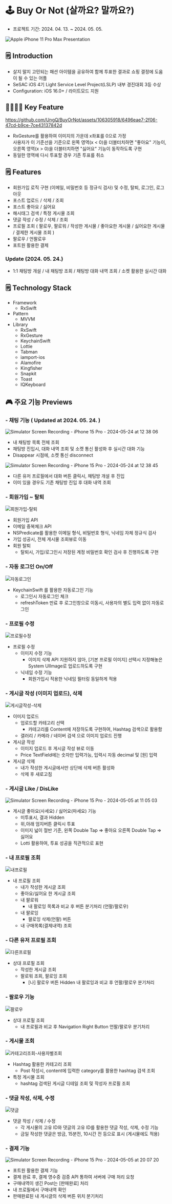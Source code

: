 
# 🕹️ Buy Or Not (살까요? 말까요?)

- 프로젝트 기간: 2024. 04. 13. ~ 2024. 05. 05.

![Apple iPhone 11 Pro Max Presentation](https://github.com/UngQ/BuyOrNot/assets/106305918/5f6be77b-a128-4039-b154-bdbae6d9f325)

## 🗒️ Introduction

- 살지 말지 고민되는 패션 아이템을 공유하여 함께 투표한 결과로 쇼핑 결정에 도움이 될 수 있는 어플
- SeSAC iOS 4기 Light Service Level Project(LSLP) 내부 경진대회 3등 수상
- Configuration: iOS 16.0+ / 라이트모드 지원

## 👍🏻👎🏻 Key Feature 

https://github.com/UngQ/BuyOrNot/assets/106305918/6496eae7-2f06-47cd-b9ce-7ce43137842d
- RxGesture를 활용하여 이미지의 가운데 x좌표를 0으로 가정 <br>
  사용자가 이 기준선을 기준으로 왼쪽 영역(x < 0)을 더블터치하면 "좋아요" 기능이, <br>
  오른쪽 영역(x > 0)을 더블터치하면 "싫어요" 기능이 동작하도록 구현
- 동일한 영역에 다시 투표할 경우 기존 투표를 취소

## 🗒️ Features

- 회원가입 로직 구현 (이메일, 비밀번호 등 정규식 검사) 및 수정, 탈퇴, 로그인, 로그아웃
- 포스트 업로드 / 삭제 / 조회
- 포스트 좋아요 / 싫어요
- 해시태그 검색 / 특정 게시물 조회
- 댓글 작성 / 수정 / 삭제 / 조회
- 프로필 조회 ( 팔로우, 팔로워 / 작성한 게시물 / 좋아요한 게시물 / 싫어요한 게시물 / 결제한 게시물 조회 )
- 팔로우 / 언팔로우
- 포트원 활용한 결제

### Update (2024. 05. 24.)
- 1:1 채팅방 개설 / 내 채팅방 조회 / 채팅방 대화 내역 조회 / 소켓 활용한 실시간 대화

## 🗒️ Technology Stack

- Framework
    - RxSwift
- Pattern
    - MVVM
- Library
    - RxSwift
    - RxGesture
    - KeychainSwift
    - Lottie
    - Tabman
    - iamport-ios
    - Alamofire
    - Kingfisher
    - Snapkit
    - Toast
    - IQKeyboard
    

## 🎮 주요 기능 Previews

### - 채팅 기능 ( Updated at 2024. 05. 24. )
![Simulator Screen Recording - iPhone 15 Pro - 2024-05-24 at 12 38 06](https://github.com/UngQ/BuyOrNot/assets/106305918/611aa623-8a7c-48b6-b583-c4cb8e27cdeb)

- 내 채팅방 목록 전체 조회
- 채팅방 진입시, 대화 내역 조회 및 소켓 통신 활성화 후 실시간 대화 기능
- Disappear 시점에, 소켓 통신 disconnect

![Simulator Screen Recording - iPhone 15 Pro - 2024-05-24 at 12 38 45](https://github.com/UngQ/BuyOrNot/assets/106305918/fa615597-3659-403b-821c-4577c289fee8)

- 다른 유저 프로필에서 대화 버튼 클릭시, 채팅방 개설 후 진입
- 이미 있을 경우도 기존 채팅방 진입 후 대화 내역 조회

### - 회원가입 ~ 탈퇴
![회원가입-탈퇴](https://github.com/UngQ/BuyOrNot/assets/106305918/bf3eac4e-b716-4d4a-a7a8-4d834992be02)

- 회원가입 API
- 이메일 중복체크 API
- NSPredicate를 활용한 이메일 형식,
비밀번호 형식, 닉네임 자체 정규식 검사
- 가입 성공시, 전체 게시물 조회뷰로 이동
- 회원 탈퇴
    - 탈퇴시, 가입/로그인시 저장된 계정 비밀번호 확인 검사 후 진행하도록 구현

### - 자동 로그인 On/Off
![자동로그인](https://github.com/UngQ/BuyOrNot/assets/106305918/7e1bb436-695b-4c23-ba44-a97a26b29437)

- KeychainSwift 를 활용한 자동로그인 기능
    - 로그인시 자동로그인 체크
    - refreshToken 만료 후 로그인창으로 이동시, 사용자의 별도 입력 없이 자동로그인

### - 프로필 수정
![프로필수정](https://github.com/UngQ/BuyOrNot/assets/106305918/4063fbf8-b3bc-40b1-a723-f7ec3e379997)

- 프로필 수정
    - 이미지 수정 기능
        - 이미지 삭제 API 지원하지 않아, [기본 프로필 이미지] 선택시 지정해놓은 System UIImage로 업로드하도록 구현
    - 닉네임 수정 기능
        - 회원가입시 적용한 닉네임 필터링 동일하게 적용

### - 게시글 작성 (이미지 업로드), 삭제
![게시글작성-삭제](https://github.com/UngQ/BuyOrNot/assets/106305918/6abe442d-5266-4b6c-a485-2f33f7d16d1a)

- 이미지 업로드
    - 업로드할 카테고리 선택
        - 카테고리를 Content에 저장하도록 구현하여, Hashtag 검색으로 활용함
    - 갤러리 / 카메라 / 네이버 검색 으로 이미지 업로드 진행
- 게시글 작성
    - 이미지 업로드 후 게시글 작성 뷰로 이동
    - Price TextField에는 숫자만 입력가능,
    입력시 자동 decimal 및 [원] 입력
- 게시글 삭제
    - 내가 작성한 게시글에서만 상단에 
    삭제 버튼 활성화
    - 삭제 후 새로고침

### - 게시글 Like / DisLike
![Simulator Screen Recording - iPhone 15 Pro - 2024-05-05 at 11 05 03](https://github.com/UngQ/BuyOrNot/assets/106305918/1b06e0a5-432c-483b-8684-9a5f1dfc976a)

- 게시글 좋아요(사세요) / 싫어요(마세요) 기능
    - 미투표시, 결과 Hidden
    - 위,아래 엄지버튼 클릭시 투표
    - 이미지 넓이 절반 기준,
    왼쪽 Double Tap ⇒ 좋아요 
    오른쪽 Double Tap ⇒ 싫어요
    - Lotti 활용하여, 투표 성공을 직관적으로 표현

### - 내 프로필 조회
![내프로필](https://github.com/UngQ/BuyOrNot/assets/106305918/5cdcfa4e-f32a-4230-922a-38666f0f9891)

- 내 프로필 조회
    - 내가 작성한 게시글 조회
    - 좋아요/싫어요 한 게시글 조회
    - 내 팔로워
        - 내 팔로잉 목록과 비교 후 버튼 분기처리 (언팔/팔로우)
    - 내 팔로잉
        - 팔로잉 삭제(언팔) 버튼
    - 내 구매목록(결제내역) 조회

### - 다른 유저 프로필 조회
![다른프로필](https://github.com/UngQ/BuyOrNot/assets/106305918/6d5e2610-a853-4ca8-9da3-99c80a76dd61)

- 상대 프로필 조회
    - 작성한 게시글 조회
    - 팔로워 조회, 팔로잉 조회
        - [나] 팔로우 버튼 Hidden
        내 팔로잉과 비교 후 언팔/팔로우 분기처리
        
### - 팔로우 기능
![팔로우](https://github.com/UngQ/BuyOrNot/assets/106305918/c0d82806-0adb-46dc-95de-a3bd31c045e7)

- 상대 프로필 조회
    - 내 프로필과 비교 후 Navigation Right Button 언팔/팔로우 분기처리

### - 게시물 조회
![카테고리조회-사용자별조회](https://github.com/UngQ/BuyOrNot/assets/106305918/fa9d0656-0ee1-4a96-87ff-9bcaa4cdb411)

- Hashtag 활용한 카테고리 조회
    - Post 작성시, content에 입력한 category를 활용한 hashtag 검색 조회
- 특정 게시물 조회
    - hashtag 검색된 게시글 디테일 조회
    및 작성자 프로필 조회
    
### - 댓글 작성, 삭제, 수정
![댓글](https://github.com/UngQ/BuyOrNot/assets/106305918/13d22eb9-6ff6-4a4a-8e19-6a536a1e7209)

- 댓글 작성 / 삭제 / 수정
    - 각 게시물의 고유 ID와 댓글의 고유 ID를 
    활용한 댓글 작성, 삭제, 수정 기능
    - 금일 작성한 댓글은 방금, 15분전, 10시간 전 등으로 표시 (게시물에도 적용)
    
### - 결제 기능
![Simulator Screen Recording - iPhone 15 Pro - 2024-05-05 at 20 07 20](https://github.com/UngQ/BuyOrNot/assets/106305918/c98d45f5-a6be-44a0-aa6f-3272005e1947)

- 포트원 활용한 결제 기능
- 결제 완료 후, 결제 영수증 검증 API 통하여 서버에 구매 처리 요청
- 구매내역이 생긴 Post는 [판매완료] 처리
- 내 프로필에서 구매내역 확인
- 판매완료된 내 게시글의 삭제 버튼 위치 분기처리


